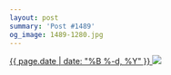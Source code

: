 ```yaml
---
layout: post
summary: 'Post #1489'
og_image: 1489-1280.jpg
---
```


<p>
 <time>
  <a href="/1489">
   {{ page.date | date: "%B %-d, %Y" }}
  </a>
 </time>
 <a href="/1489">
  <img data-taken="9/12/2021" sizes="(min-width: 700px) 50vw, calc(100vw - 2rem)" src="{{ site.assets_url }}/1489-640.jpg" srcset="{{ site.assets_url }}/1489-320.jpg 320w, {{ site.assets_url }}/1489-640.jpg 640w, {{ site.assets_url }}/1489-960.jpg 960w, {{ site.assets_url }}/1489-1280.jpg 1280w"/>
 </a>
</p>
